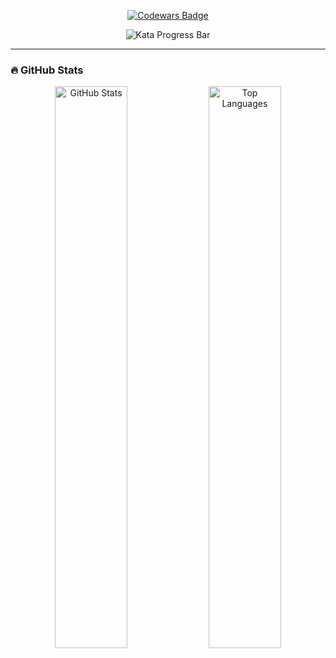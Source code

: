 <p align="center">
  <!-- Codewars Badge -->
  <a href="https://www.codewars.com/users/kaermorhen97">
    <img src="https://www.codewars.com/users/kaermorhen97/badges/large" alt="Codewars Badge" />
  </a>
</p>

<p align="center">
  <!-- Kata Completed Progress Bar -->
  <img src="https://img.shields.io/badge/Kata%20Completed-0%20%2F%20TOTAL-Kaermorhen97?style=for-the-badge&logo=codewars&color=red" alt="Kata Progress Bar"/>
</p>

---

### 🔥 GitHub Stats

<p align="center">
  <img src="https://github-readme-stats.vercel.app/api?username=kaermorhen97&show_icons=true&count_private=true&theme=radical" width="48%" alt="GitHub Stats"/>
  <img src="https://github-readme-stats.vercel.app/api/top-langs/?username=kaermorhen97&layout=compact&theme=radical" width="48%" alt="Top Languages"/>
</p>
